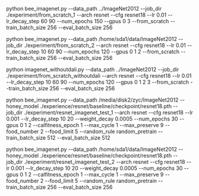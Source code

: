python bee_imagenet.py  --data_path ../ImageNet2012 --job_dir ./experiment/from_scratch_1 --arch resnet --cfg resnet18 --lr 0.01 --lr_decay_step 60 90 --num_epochs 150 --gpus 0 3 --from_scratch --train_batch_size 256 --eval_batch_size 256 


python bee_imagenet.py  --data_path /home/sda1/data/ImageNet2012 --job_dir ./experiment/from_scratch_2 --arch resnet --cfg resnet18 --lr 0.01 --lr_decay_step 10 60 90 --num_epochs 120  --gpus 0 1 2 --from_scratch --train_batch_size 256 --eval_batch_size 256 


python imagenet_withoutdali.py  --data_path ../ImageNet2012 --job_dir ./experiment/from_scratch_withoutdali --arch resnet --cfg resnet18 --lr 0.01 --lr_decay_step 10 60 90 --num_epochs 120  --gpus 0 1 2 3 --from_scratch --train_batch_size 256 --eval_batch_size 256


python bee_imagenet.py --data_path /media/disk2/zyc/ImageNet2012 --honey_model ./experience/resnet/baseline/checkpoint/resnet18.pth --job_dir ./experiment/resnet_imagenet_test_1 --arch resnet --cfg resnet18 --lr 0.001 --lr_decay_step 10 20 --weight_decay 0.0005 --num_epochs 30 --gpus 0 1 2 --calfitness_epoch 1 --max_cycle 1 --max_preserve 9 --food_number 2 --food_limit 5 --random_rule random_pretrain --train_batch_size 512 --eval_batch_size 512

python bee_imagenet.py --data_path /home/sda1/data/ImageNet2012 --honey_model ./experience/resnet/baseline/checkpoint/resnet18.pth --job_dir ./experiment/resnet_imagenet_test_2 --arch resnet --cfg resnet18 --lr 0.001 --lr_decay_step 10 20 --weight_decay 0.0005 --num_epochs 30 --gpus 0 1 2 --calfitness_epoch 1 --max_cycle 1 --max_preserve 9 --food_number 2 --food_limit 5 --random_rule random_pretrain --train_batch_size 256 --eval_batch_size 256